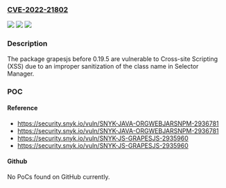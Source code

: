 ### [CVE-2022-21802](https://cve.mitre.org/cgi-bin/cvename.cgi?name=CVE-2022-21802)
![](https://img.shields.io/static/v1?label=Product&message=grapesjs&color=blue)
![](https://img.shields.io/static/v1?label=Version&message=%3C%200.19.5%20&color=brighgreen)
![](https://img.shields.io/static/v1?label=Vulnerability&message=Cross-site%20Scripting%20(XSS)&color=brighgreen)

### Description

The package grapesjs before 0.19.5 are vulnerable to Cross-site Scripting (XSS) due to an improper sanitization of the class name in Selector Manager.

### POC

#### Reference
- https://security.snyk.io/vuln/SNYK-JAVA-ORGWEBJARSNPM-2936781
- https://security.snyk.io/vuln/SNYK-JAVA-ORGWEBJARSNPM-2936781
- https://security.snyk.io/vuln/SNYK-JS-GRAPESJS-2935960
- https://security.snyk.io/vuln/SNYK-JS-GRAPESJS-2935960

#### Github
No PoCs found on GitHub currently.

